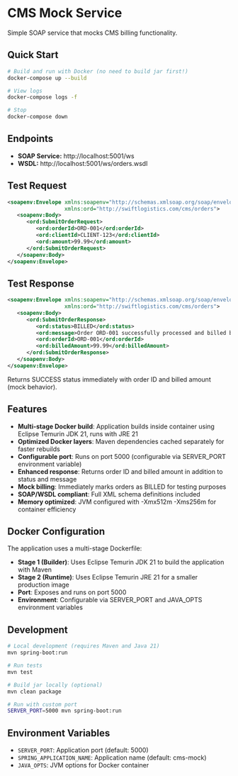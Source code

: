 # CMS Mock Service

Simple SOAP service that mocks CMS billing functionality.

## Quick Start

```bash
# Build and run with Docker (no need to build jar first!)
docker-compose up --build

# View logs
docker-compose logs -f

# Stop
docker-compose down
```

## Endpoints

- **SOAP Service:** http://localhost:5001/ws
- **WSDL:** http://localhost:5001/ws/orders.wsdl

## Test Request

```xml
<soapenv:Envelope xmlns:soapenv="http://schemas.xmlsoap.org/soap/envelope/"
                  xmlns:ord="http://swiftlogistics.com/cms/orders">
   <soapenv:Body>
      <ord:SubmitOrderRequest>
         <ord:orderId>ORD-001</ord:orderId>
         <ord:clientId>CLIENT-123</ord:clientId>
         <ord:amount>99.99</ord:amount>
      </ord:SubmitOrderRequest>
   </soapenv:Body>
</soapenv:Envelope>
```

## Test Response

```xml
<soapenv:Envelope xmlns:soapenv="http://schemas.xmlsoap.org/soap/envelope/"
                  xmlns:ord="http://swiftlogistics.com/cms/orders">
   <soapenv:Body>
      <ord:SubmitOrderResponse>
         <ord:status>BILLED</ord:status>
         <ord:message>Order ORD-001 successfully processed and billed by CMS mock</ord:message>
         <ord:orderId>ORD-001</ord:orderId>
         <ord:billedAmount>99.99</ord:billedAmount>
      </ord:SubmitOrderResponse>
   </soapenv:Body>
</soapenv:Envelope>
```

Returns SUCCESS status immediately with order ID and billed amount (mock behavior).

## Features

- **Multi-stage Docker build**: Application builds inside container using Eclipse Temurin JDK 21, runs with JRE 21
- **Optimized Docker layers**: Maven dependencies cached separately for faster rebuilds
- **Configurable port**: Runs on port 5000 (configurable via SERVER_PORT environment variable)
- **Enhanced response**: Returns order ID and billed amount in addition to status and message
- **Mock billing**: Immediately marks orders as BILLED for testing purposes
- **SOAP/WSDL compliant**: Full XML schema definitions included
- **Memory optimized**: JVM configured with -Xmx512m -Xms256m for container efficiency

## Docker Configuration

The application uses a multi-stage Dockerfile:
- **Stage 1 (Builder)**: Uses Eclipse Temurin JDK 21 to build the application with Maven
- **Stage 2 (Runtime)**: Uses Eclipse Temurin JRE 21 for a smaller production image
- **Port**: Exposes and runs on port 5000
- **Environment**: Configurable via SERVER_PORT and JAVA_OPTS environment variables

## Development

```bash
# Local development (requires Maven and Java 21)
mvn spring-boot:run

# Run tests
mvn test

# Build jar locally (optional)
mvn clean package

# Run with custom port
SERVER_PORT=5000 mvn spring-boot:run
```

## Environment Variables

- `SERVER_PORT`: Application port (default: 5000)
- `SPRING_APPLICATION_NAME`: Application name (default: cms-mock)
- `JAVA_OPTS`: JVM options for Docker container
